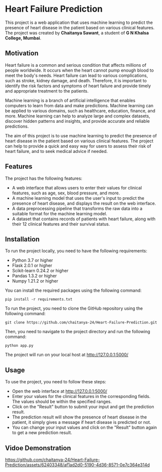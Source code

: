 # Heart Failure Prediction

This project is a web application that uses machine learning to predict the presence of heart disease in the patient based on various clinical features. The project was created by **Chaitanya Sawant**, a student of **G N Khalsa College, Mumbai**.

## Motivation

Heart failure is a common and serious condition that affects millions of people worldwide. It occurs when the heart cannot pump enough blood to meet the body's needs. Heart failure can lead to various complications, such as stroke, kidney damage, and death. Therefore, it is important to identify the risk factors and symptoms of heart failure and provide timely and appropriate treatment to the patients.

Machine learning is a branch of artificial intelligence that enables computers to learn from data and make predictions. Machine learning can be applied to various domains, such as healthcare, education, finance, and more. Machine learning can help to analyze large and complex datasets, discover hidden patterns and insights, and provide accurate and reliable predictions.

The aim of this project is to use machine learning to predict the presence of heart disease in the patient based on various clinical features. The project can help to provide a quick and easy way for users to assess their risk of heart failure, and to seek medical advice if needed.

## Features

The project has the following features:

- A web interface that allows users to enter their values for clinical features, such as age, sex, blood pressure, and more.
- A machine learning model that uses the user's input to predict the presence of heart disease, and displays the result on the web interface.
- A data preprocessing pipeline that transforms the raw data into a suitable format for the machine learning model.
- A dataset that contains records of patients with heart failure, along with their 12 clinical features and their survival status.

## Installation

To run the project locally, you need to have the following requirements:

- Python 3.7 or higher
- Flask 2.0.1 or higher
- Scikit-learn 0.24.2 or higher
- Pandas 1.3.2 or higher
- Numpy 1.21.2 or higher

You can install the required packages using the following command:

```pip install -r requirements.txt```

To run the project, you need to clone the GitHub repository using the following command:

```git clone https://github.com/chaitanya-24/Heart-Failure-Prediction.git```

Then, you need to navigate to the project directory and run the following command:

```python app.py```

The project will run on your local host at http://127.0.0.1:5000/

## Usage

To use the project, you need to follow these steps:

- Open the web interface at http://127.0.0.1:5000/
- Enter your values for the clinical features in the corresponding fields. The values should be within the specified ranges.
- Click on the "Result" button to submit your input and get the prediction result.
- The prediction result will show the presence of heart disease in the patient, it simply gives a message if heart disease is predicted or not.
- You can change your input values and click on the "Result" button again to get a new prediction result.

## Vidoe Demonstration

https://github.com/chaitanya-24/Heart-Failure-Prediction/assets/62403348/af1ad2d0-5190-4d36-8571-0e7c364e314d

